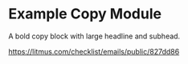 # Example Copy Module

A bold copy block with large headline and subhead.

https://litmus.com/checklist/emails/public/827dd86

